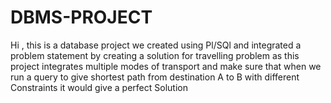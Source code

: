 # DBMS-PROJECT
Hi , this is a database project we created using Pl/SQl and integrated a problem statement by creating a solution for travelling problem as this project integrates multiple modes of transport and make sure that when we run a query to give shortest path from destination A to B with different Constraints it would give a perfect Solution
